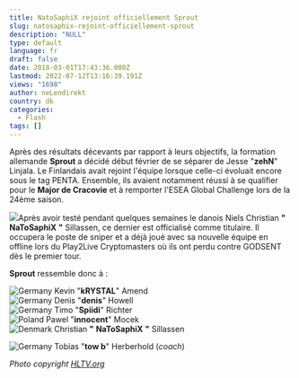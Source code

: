 ```yaml
---
title: NatoSaphiX rejoint officiellement Sprout
slug: natosaphix-rejoint-officiellement-sprout
description: "NULL"
type: default
language: fr
draft: false
date: 2018-03-01T17:43:36.000Z
lastmod: 2022-07-12T13:16:39.191Z
views: "1698"
author: neLendirekt
country: dk
categories:
  - Flash
tags: []
---
```

Après des résultats décevants par rapport à leurs objectifs, la formation allemande **Sprout** a décidé début février de se séparer de Jesse "**zehN**" Linjala. Le Finlandais avait rejoint l'équipe lorsque celle-ci évoluait encore sous le tag PENTA. Ensemble, ils avaient notamment réussi à se qualifier pour le **Major de Cracovie** et à remporter l'ESEA Global Challenge lors de la 24ème saison. 

![](/images/articles/5a98386ea3bdd/images/dnocrNoF9288wJ72QA4L96zGYMAGLSLmAVoQTdzD.jpeg)Après avoir testé pendant quelques semaines le danois Niels Christian **"** **NaToSaphiX** **"** Sillassen, ce dernier est officialisé comme titulaire. Il occupera le poste de sniper et a déjà joué avec sa nouvelle équipe en offline lors du Play2Live Cryptomasters où ils ont perdu contre GODSENT dès le premier tour.  
  
**Sprout** ressemble donc à :

![Germany](/images/countries/de.svg)⁠ Kevin "**kRYSTAL**" Amend  
![Germany](/images/countries/de.svg)⁠ Denis "**denis**" Howell  
![Germany](/images/countries/de.svg)⁠ Timo "**Spiidi**" Richter  
![Poland](/images/countries/pl.svg)⁠ Pawel "**innocent**" Mocek  
![Denmark](/images/countries/dk.svg)⁠ Christian **"** **NaToSaphiX** **"** Sillassen  
  
![Germany](/images/countries/de.svg)⁠ Tobias "**tow b**" Herberhold (_coach_)

_Photo copyright [HLTV.org](https://HLTV.org)_
